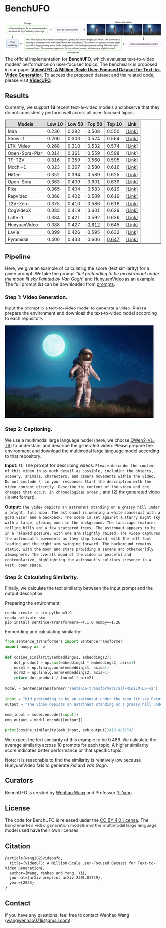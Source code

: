 # BenchUFO
![image](https://github.com/WangWenhao0716/BenchUFO/blob/main/bench.png)
The official implementation for **BenchUFO**, which evaluates text-to-video models’ performance on user-focused topics. The benchmark is proposed in our paper [**VideoUFO: A Million-Scale User-Focused Dataset
for Text-to-Video Generation**](https://arxiv.org/abs/2503.01739). To access the proposed dataset and the related code, please visit [**VideoUFO**](https://huggingface.co/datasets/WenhaoWang/VideoUFO).

## Results
Currently, we support **16** recent text-to-video models and observe that they do not consistently perform well across all user-focused topics.

<table align="center" border="1" cellspacing="0" cellpadding="6">
  <thead>
    <tr style="background-color: #dddddd; text-align: center;">
      <th>Models</th>
      <th>Low 10</th>
      <th>Low 50</th>
      <th>Top 50</th>
      <th>Top 10</th>
      <th>Link</th>
    </tr>
  </thead>
  <tbody>
    <tr>
      <td>Mira</td><td>0.236</td><td>0.282</td><td>0.508</td><td>0.550</td><td><a href="https://github.com/mira-space/Mira">[Link]</a></td>
    </tr>
    <tr>
      <td>Show-1</td><td>0.266</td><td>0.303</td><td>0.524</td><td>0.564</td><td><a href="https://github.com/showlab/Show-1">[Link]</a></td>
    </tr>
    <tr>
      <td>LTX-Video</td><td>0.268</td><td>0.310</td><td>0.532</td><td>0.574</td><td><a href="https://github.com/Lightricks/LTX-Video">[Link]</a></td>
    </tr>
    <tr>
      <td>Open-Sora-Plan</td><td>0.314</td><td>0.361</td><td>0.559</td><td>0.598</td><td><a href="https://github.com/PKU-YuanGroup/Open-Sora-Plan">[Link]</a></td>
    </tr>
    <tr>
      <td>TF-T2V</td><td>0.316</td><td>0.359</td><td>0.560</td><td>0.595</td><td><a href="https://github.com/ali-vilab/VGen">[Link]</a></td>
    </tr>
    <tr>
      <td>Mochi-1</td><td>0.323</td><td>0.367</td><td>0.580</td><td>0.616</td><td><a href="https://github.com/genmoai/mochi">[Link]</a></td>
    </tr>
    <tr>
      <td>HiGen</td><td>0.352</td><td>0.394</td><td>0.589</td><td>0.625</td><td><a href="https://github.com/ali-vilab/VGen">[Link]</a></td>
    </tr>
    <tr>
      <td>Open-Sora</td><td>0.363</td><td>0.409</td><td>0.601</td><td>0.639</td><td><a href="https://github.com/hpcaitech/Open-Sora">[Link]</a></td>
    </tr>
    <tr>
      <td>Pika</td><td>0.365</td><td>0.404</td><td>0.583</td><td>0.619</td><td><a href="https://pika.art/about">[Link]</a></td>
    </tr>
    <tr>
      <td>RepVideo</td><td>0.368</td><td>0.402</td><td>0.589</td><td>0.619</td><td><a href="https://github.com/Vchitect/RepVideo">[Link]</a></td>
    </tr>
    <tr>
      <td>T2V-Zero</td><td>0.375</td><td>0.410</td><td>0.586</td><td>0.616</td><td><a href="https://github.com/Picsart-AI-Research/Text2Video-Zero">[Link]</a></td>
    </tr>
    <tr>
      <td>CogVideoX</td><td>0.383</td><td>0.419</td><td>0.601</td><td>0.629</td><td><a href="https://github.com/THUDM/CogVideo">[Link]</a></td>
    </tr>
    <tr>
      <td>Latte-1</td><td>0.384</td><td>0.421</td><td>0.592</td><td>0.636</td><td><a href="https://github.com/Vchitect/Latte">[Link]</a></td>
    </tr>
    <tr>
      <td>HunyuanVideo</td><td>0.388</td><td>0.427</td><td><u>0.612</u></td><td>0.645</td><td><a href="https://github.com/Tencent/HunyuanVideo">[Link]</a></td>
    </tr>
    <tr>
      <td>LaVie</td><td>0.399</td><td>0.426</td><td>0.595</td><td>0.632</td><td><a href="https://github.com/Vchitect/LaVie">[Link]</a></td>
    </tr>
    <tr>
      <td>Pyramidal</td><td>0.400</td><td>0.433</td><td>0.606</td><td><u>0.647</u></td><td><a href="https://github.com/jy0205/Pyramid-Flow">[Link]</a></td>
    </tr>
  </tbody>
</table>

## Pipeline
Here, we give an example of calculating the score (text similarity) for a given prompt. We take the prompt *"kid pretending to be an astronaut under the moon lit sky Painted by Van Gogh"* and [HunyuanVideo](https://github.com/Tencent/HunyuanVideo) as an example. The full prompt list can be downloaded from [prompts]().

### Step 1: Video Generation.
Input the prompt to a text-to-video model to generate a video. Please prepare the environment and download the text-to-video model according to each repository.
 <td><img src="hunyuan.gif"> </td>

### Step 2: Captioning.
We use a multimodal large language model (here, we choose [QWen2-VL-7B](https://huggingface.co/Qwen/Qwen2-VL-7B-Instruct)) to understand and describe the generated video. Please prepare the environment and download the multimodal large language model according to that repository.

**Input:** (1) The prompt for describing videos: `Please describe the content of this video in as much detail as possible, including the objects, scenery, animals, characters, and camera movements within the video. Do not include \n in your response. Start the description with the video content directly. Describe the content of the video and the changes that occur, in chronological order.`; and (2) the generated video (in `MP4` format).

**Output:** `The video depicts an astronaut standing on a grassy hill under a bright, full moon. The astronaut is wearing a white spacesuit with a gold visor and a backpack. The scene is set against a starry night sky with a large, glowing moon in the background. The landscape features rolling hills and a few scattered trees. The astronaut appears to be in a relaxed posture, with one arm slightly raised. The video captures the astronaut's movements as they step forward, with the left foot leading and the right arm swinging forward. The background remains static, with the moon and stars providing a serene and otherworldly atmosphere. The overall mood of the video is peaceful and contemplative, highlighting the astronaut's solitary presence in a vast, open space.`

### Step 3: Calculating Similarity.
Finally, we calculate the text similarity between the input prompt and the output description.

Preparing the environment:
```
conda create -n sim python=3.9
conda activate sim
pip install sentence-transformers==4.1.0 numpy==1.26
```
Embedding and calculating similarity:
```python
from sentence_transformers import SentenceTransformer
import numpy as np

def cosine_similarity(embeddings1, embeddings2):
    dot_product = np.sum(embeddings1 * embeddings2, axis=1)
    norm1 = np.linalg.norm(embeddings1, axis=1)
    norm2 = np.linalg.norm(embeddings2, axis=1)
    return dot_product / (norm1 * norm2)

model = SentenceTransformer("sentence-transformers/all-MiniLM-L6-v2")

input = "kid pretending to be an astronaut under the moon lit sky Painted by Van Gogh"
output = "The video depicts an astronaut standing on a grassy hill under a bright, full moon. The astronaut is wearing a white spacesuit with a gold visor and a backpack. The scene is set against a starry night sky with a large, glowing moon in the background. The landscape features rolling hills and a few scattered trees. The astronaut appears to be in a relaxed posture, with one arm slightly raised. The video captures the astronaut's movements as they step forward, with the left foot leading and the right arm swinging forward. The background remains static, with the moon and stars providing a serene and otherworldly atmosphere. The overall mood of the video is peaceful and contemplative, highlighting the astronaut's solitary presence in a vast, open space."

emb_input = model.encode([input])
emb_output = model.encode([output])

print(cosine_similarity(emb_input, emb_output))#[0.485654]
```
We expect the text similarity of this example to be 0.486. We calculate the average similarity across 10 prompts for each topic. A higher similarity score indicates better performance on that specific topic.

Note: It is reasonable to find the similarity is relatively low because HunyuanVideo fails to generate *kid* and *Van Gogh*.

## Curators
BenchUFO is created by [Wenhao Wang](https://wangwenhao0716.github.io/) and Professor [Yi Yang](https://scholar.google.com/citations?user=RMSuNFwAAAAJ&hl=zh-CN).

## License
The code for BenchUFO is released under the [CC BY 4.0 License](https://creativecommons.org/licenses/by/4.0/deed.en). The benchmarked video generation models and the multimodal large language model used have their own licenses. 

## Citation
```
@article{wang2025videoufo,
  title={VideoUFO: A Million-Scale User-Focused Dataset for Text-to-Video Generation},
  author={Wang, Wenhao and Yang, Yi},
  journal={arXiv preprint arXiv:2503.01739},
  year={2025}
}
```
## Contact
If you have any questions, feel free to contact Wenhao Wang (wangwenhao0716@gmail.com).
